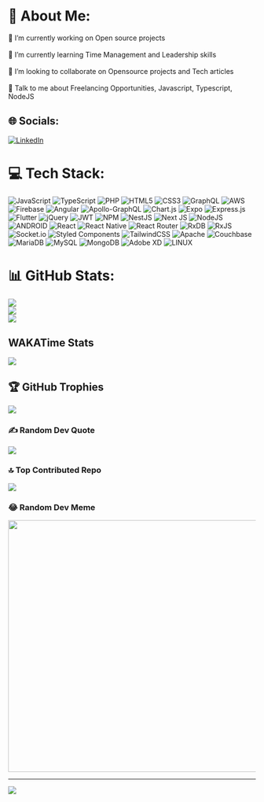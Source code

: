   
  # 💫 About Me:
🔭 I’m currently working on Open source projects<br><br>🌱 I’m currently learning Time Management and Leadership skills<br><br>👯 I’m looking to collaborate on Opensource projects and Tech articles<br><br>💬 Talk to me about Freelancing Opportunities, Javascript, Typescript, NodeJS


## 🌐 Socials:
[![LinkedIn](https://img.shields.io/badge/LinkedIn-%230077B5.svg?logo=linkedin&logoColor=white)](https://linkedin.com/in/behlole) 

# 💻 Tech Stack:
![JavaScript](https://img.shields.io/badge/javascript-%23323330.svg?style=plastic&logo=javascript&logoColor=%23F7DF1E) ![TypeScript](https://img.shields.io/badge/typescript-%23007ACC.svg?style=plastic&logo=typescript&logoColor=white) ![PHP](https://img.shields.io/badge/php-%23777BB4.svg?style=plastic&logo=php&logoColor=white) ![HTML5](https://img.shields.io/badge/html5-%23E34F26.svg?style=plastic&logo=html5&logoColor=white) ![CSS3](https://img.shields.io/badge/css3-%231572B6.svg?style=plastic&logo=css3&logoColor=white) ![GraphQL](https://img.shields.io/badge/-GraphQL-E10098?style=plastic&logo=graphql&logoColor=white) ![AWS](https://img.shields.io/badge/AWS-%23FF9900.svg?style=plastic&logo=amazon-aws&logoColor=white) ![Firebase](https://img.shields.io/badge/firebase-%23039BE5.svg?style=plastic&logo=firebase) ![Angular](https://img.shields.io/badge/angular-%23DD0031.svg?style=plastic&logo=angular&logoColor=white) ![Apollo-GraphQL](https://img.shields.io/badge/-ApolloGraphQL-311C87?style=plastic&logo=apollo-graphql) ![Chart.js](https://img.shields.io/badge/chart.js-F5788D.svg?style=plastic&logo=chart.js&logoColor=white) ![Expo](https://img.shields.io/badge/expo-1C1E24?style=plastic&logo=expo&logoColor=#D04A37) ![Express.js](https://img.shields.io/badge/express.js-%23404d59.svg?style=plastic&logo=express&logoColor=%2361DAFB) ![Flutter](https://img.shields.io/badge/Flutter-%2302569B.svg?style=plastic&logo=Flutter&logoColor=white) ![jQuery](https://img.shields.io/badge/jquery-%230769AD.svg?style=plastic&logo=jquery&logoColor=white) ![JWT](https://img.shields.io/badge/JWT-black?style=plastic&logo=JSON%20web%20tokens) ![NPM](https://img.shields.io/badge/NPM-%23000000.svg?style=plastic&logo=npm&logoColor=white) ![NestJS](https://img.shields.io/badge/nestjs-%23E0234E.svg?style=plastic&logo=nestjs&logoColor=white) ![Next JS](https://img.shields.io/badge/Next-black?style=plastic&logo=next.js&logoColor=white) ![NodeJS](https://img.shields.io/badge/node.js-6DA55F?style=plastic&logo=node.js&logoColor=white) ![ANDROID](https://img.shields.io/badge/android-%2320232a.svg?style=plastic&logo=android&logoColor=%a4c639) ![React](https://img.shields.io/badge/react-%2320232a.svg?style=plastic&logo=react&logoColor=%2361DAFB) ![React Native](https://img.shields.io/badge/react_native-%2320232a.svg?style=plastic&logo=react&logoColor=%2361DAFB) ![React Router](https://img.shields.io/badge/React_Router-CA4245?style=plastic&logo=react-router&logoColor=white) ![RxDB](https://img.shields.io/badge/rxjs-%23B7178C.svg?style=plastic&logo=reactivex&logoColor=white) ![RxJS](https://img.shields.io/badge/rxjs-%23B7178C.svg?style=plastic&logo=reactivex&logoColor=white) ![Socket.io](https://img.shields.io/badge/Socket.io-black?style=plastic&logo=socket.io&badgeColor=010101) ![Styled Components](https://img.shields.io/badge/styled--components-DB7093?style=plastic&logo=styled-components&logoColor=white) ![TailwindCSS](https://img.shields.io/badge/tailwindcss-%2338B2AC.svg?style=plastic&logo=tailwind-css&logoColor=white) ![Apache](https://img.shields.io/badge/apache-%23D42029.svg?style=plastic&logo=apache&logoColor=white) ![Couchbase](https://img.shields.io/badge/Couchbase-EA2328?style=plastic&logo=couchbase&logoColor=white) ![MariaDB](https://img.shields.io/badge/MariaDB-003545?style=plastic&logo=mariadb&logoColor=white) ![MySQL](https://img.shields.io/badge/mysql-%2300f.svg?style=plastic&logo=mysql&logoColor=white) ![MongoDB](https://img.shields.io/badge/MongoDB-%234ea94b.svg?style=plastic&logo=mongodb&logoColor=white) ![Adobe XD](https://img.shields.io/badge/Adobe%20XD-470137?style=plastic&logo=Adobe%20XD&logoColor=#FF61F6) ![LINUX](https://img.shields.io/badge/Linux-FCC624?style=plastic&logo=linux&logoColor=black)
# 📊 GitHub Stats:
![](https://github-readme-stats.vercel.app/api?username=behlole&theme=algolia&hide_border=false&include_all_commits=true&count_private=true)<br/>
![](https://github-readme-streak-stats.herokuapp.com/?user=behlole&theme=algolia&hide_border=false)<br/>
![](https://github-readme-stats.vercel.app/api/top-langs/?username=behlole&theme=algolia&hide_border=false&include_all_commits=true&count_private=true&layout=compact)

## WAKATime Stats
<a href="https://github.com/behlole">
<img align="center" src="https://github-readme-stats.vercel.app/api/wakatime?username=@behlole&compact=True"/>
</a>

## 🏆 GitHub Trophies
![](https://github-profile-trophy.vercel.app/?username=behlole&theme=onestar&no-frame=true&no-bg=true&margin-w=4)

### ✍️ Random Dev Quote
![](https://quotes-github-readme.vercel.app/api?type=horizontal&theme=gruvbox)

### 🔝 Top Contributed Repo
![](https://github-contributor-stats.vercel.app/api?username=behlole&limit=5&theme=onestar&combine_all_yearly_contributions=true)

### 😂 Random Dev Meme
<img src="https://rm.up.railway.app/" width="512px"/>

---
[![](https://visitcount.itsvg.in/api?id=behlole&icon=9&color=1)](https://visitcount.itsvg.in)

<!-- Proudly created with GPRM ( https://gprm.itsvg.in ) -->
